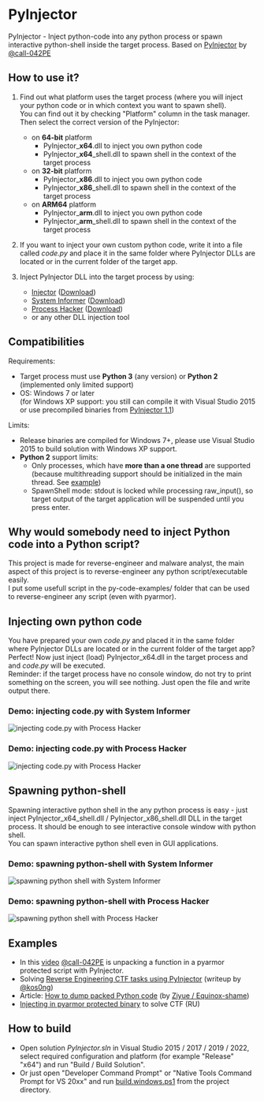 # PyInjector
PyInjector - Inject python-code into any python process or spawn interactive python-shell inside the target process.
Based on [PyInjector](https://github.com/call-042PE/PyInjector) by [@call-042PE](https://github.com/call-042PE)

## How to use it?

1. Find out what platform uses the target process (where you will inject your python code or in which context you want to spawn shell).   
   You can find out it by checking "Platform" column in the task manager.  
   Then select the correct version of the PyInjector:
   - on **64-bit** platform
     - PyInjector_**x64**.dll to inject you own python code
     - PyInjector_**x64**_shell.dll to spawn shell in the context of the target process
   - on **32-bit** platform
     - PyInjector_**x86**.dll to inject you own python code
     - PyInjector_**x86**_shell.dll to spawn shell in the context of the target process
   - on **ARM64** platform
     - PyInjector_**arm**.dll to inject you own python code
     - PyInjector_**arm**_shell.dll to spawn shell in the context of the target process

2. If you want to inject your own custom python code, write it into a file called _code.py_ and 
   place it in the same folder where PyInjector DLLs are located or in the current folder of the target app.

2. Inject PyInjector DLL into the target process by using:
   - [Injector](https://github.com/nefarius/Injector) ([Download](https://github.com/nefarius/Injector/releases/latest))
   - [System Informer](https://github.com/winsiderss/systeminformer) ([Download](https://systeminformer.sourceforge.io/downloads.php))
   - [Process Hacker](https://processhacker.sourceforge.io/) ([Download](https://processhacker.sourceforge.io/downloads.php))
   - or any other DLL injection tool

## Compatibilities
Requirements:

- Target process must use **Python 3** (any version) or **Python 2** (implemented only limited support)
- OS: Windows 7 or later  
  (for Windows XP support: you still can compile it with Visual Studio 2015 or use precompiled binaries from [PyInjector 1.1](https://github.com/Stanislav-Povolotsky/PyInjector/releases/tag/v1.1))
  
Limits:

- Release binaries are compiled for Windows 7+, please use Visual Studio 2015 to build solution with Windows XP support.
- **Python 2** support limits: 
  - Only processes, which have **more than a one thread** are supported (because multithreading support should be initialized in the main thread. See [example](https://github.com/Stanislav-Povolotsky/PyInjector/blob/main/tests/test-script.python2.py))
  - SpawnShell mode: stdout is locked while processing raw_input(), so target output of the target application will be suspended until you press enter.
 
## Why would somebody need to inject Python code into a Python script?

This project is made for reverse-engineer and malware analyst, the main aspect of this project is to reverse-engineer any python script/executable easily.   
I put some usefull script in the py-code-examples/ folder that can be used to reverse-engineer any script (even with pyarmor).

## Injecting own python code

You have prepared your own _code.py_ and placed it in the same folder where PyInjector DLLs are located or in the current folder of the target app?  
Perfect! Now just inject (load) PyInjector_x64.dll in the target process and and _code.py_ will be executed.  
Reminder: if the target process have no console window, do not try to print something on the screen, you will see nothing. Just open the file and write output there.

### Demo: injecting code.py with System Informer

![injecting code.py with Process Hacker](https://github.com/user-attachments/assets/4214b213-5cfc-430a-bf0e-fa6bd2f98cef)

### Demo: injecting code.py with Process Hacker

![injecting code.py with Process Hacker](https://github.com/Stanislav-Povolotsky/PyInjector/assets/19610545/eb1d55af-b2ba-48c8-9405-572be5dadf1a)

## Spawning python-shell

Spawning interactive python shell in the any python process is easy - just inject PyInjector_x64_shell.dll / PyInjector_x86_shell.dll DLL in the target process. It should be enough to see interactive console window with python shell.   
You can spawn interactive python shell even in GUI applications.

### Demo: spawning python-shell with System Informer

![spawning python shell with System Informer](https://github.com/user-attachments/assets/9ba47489-7521-4400-b02a-6eaf772ba682)

### Demo: spawning python-shell with Process Hacker

![spawning python shell with Process Hacker](https://github.com/Stanislav-Povolotsky/PyInjector/assets/19610545/17c08928-533d-4482-a191-5dbbb5ee951c)

## Examples

- In this [video](https://youtu.be/NkFs7A0q4DM) [@call-042PE](https://github.com/call-042PE) is unpacking a function in a pyarmor protected script with PyInjector.
- Solving [Reverse Engineering CTF tasks using PyInjector](https://blog.ryukk.dev/ctfs/write-up/2024/sas-ctf-quals/reverse-engineering#f-and-c-function) (writeup by [@kos0ng](https://github.com/kos0ng))
- Article: [How to dump packed Python code](https://equinox-shame.github.io/2023/08/31/Python%20%E6%89%93%E5%8C%85%E5%90%8E%E7%9A%84Dump/) (by [Ziyue / Equinox-shame](https://github.com/equinox-shame))
- [Injecting in pyarmor protected binary](https://github.com/DevelopersOOIB/FSP_champions_SI/blob/c22ca193b0e34aa629071255b6806876bfb88223/Reverse/Armogedon/README.md#%D0%B2%D1%82%D0%BE%D1%80%D0%BE%D0%B9-%D1%81%D0%BF%D0%BE%D1%81%D0%BE%D0%B1-%D1%80%D0%B5%D1%88%D0%B5%D0%BD%D0%B8%D1%8F) to solve CTF (RU)

## How to build

- Open solution *PyInjector.sln* in Visual Studio 2015 / 2017 / 2019 / 2022, 
  select required configuration and platform (for example "Release" "x64") and run
  "Build / Build Solution".
- Or just open "Developer Command Prompt" or "Native Tools Command Prompt for VS 20xx" and 
  run [build.windows.ps1](https://github.com/Stanislav-Povolotsky/PyInjector/blob/main/build.windows.ps1) from the project directory.
